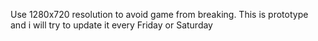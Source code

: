 Use 1280x720 resolution to avoid game from breaking. This is prototype and i will try to update it every Friday or Saturday
